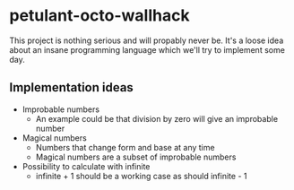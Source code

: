petulant-octo-wallhack
======================
This project is nothing serious and will propably never be.
It's a loose idea about an insane programming language which we'll try to implement some day.

## Implementation ideas
- Improbable numbers
    - An example could be that division by zero will give an improbable number
- Magical numbers
    - Numbers that change form and base at any time
    - Magical numbers are a subset of improbable numbers
- Possibility to calculate with infinite
    - infinite + 1 should be a working case as should infinite - 1
